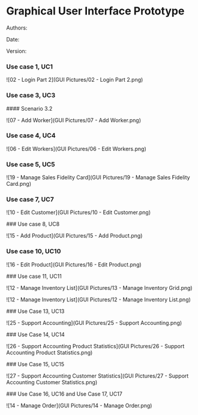 # Graphical User Interface Prototype  

Authors:

Date:

Version:



### Use case 1, UC1



![02 - Login Part 2](GUI Pictures/02 - Login Part 2.png)



### Use case 3, UC3

#### Scenario 3.2 

![07 - Add Worker](GUI Pictures/07 - Add Worker.png)

### Use case 4, UC4

![06 - Edit Workers](GUI Pictures/06 - Edit Workers.png)





### Use case 5, UC5

![19 - Manage Sales Fidelity Card](GUI Pictures/19 - Manage Sales Fidelity Card.png)



### Use case 7, UC7

![10 - Edit Customer](GUI Pictures/10 - Edit Customer.png)



### Use case 8, UC8

![15 - Add Product](GUI Pictures/15 - Add Product.png)



### Use case 10, UC10

![16 - Edit Product](GUI Pictures/16 - Edit Product.png)



### Use case 11, UC11

![12 - Manage Inventory List](GUI Pictures/13 - Manage Inventory Grid.png)

![12 - Manage Inventory List](GUI Pictures/12 - Manage Inventory List.png)



### Use Case 13, UC13

![25 - Support Accounting](GUI Pictures/25 - Support Accounting.png)

### Use Case 14, UC14



![26 - Support Accounting Product Statistics](GUI Pictures/26 - Support Accounting Product Statistics.png)



### Use Case 15, UC15



![27 - Support Accounting Customer Statistics](GUI Pictures/27 - Support Accounting Customer Statistics.png)



### Use Case 16, UC16 and Use Case 17, UC17

![14 - Manage Order](GUI Pictures/14 - Manage Order.png)


